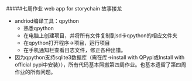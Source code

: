 #####七周作业 web app for storychain 故事接龙
- andriod编译工具：qpython
  - 熟悉qpython
  - 在电脑上创建项目，并将所有文件复制到sd卡qpython的相应文件夹
  - 在qpython打开程序->项目，运行项目
  - 在手机通知栏查看日志文件，修正各种出错。
- 因为qpython支持sqlite3数据库（需在库->install with QPypi或Install with official pypi中安装）），所有代码基本照搬第四周作业。也基本遗留了第四周作业的所有问题。

  
  
